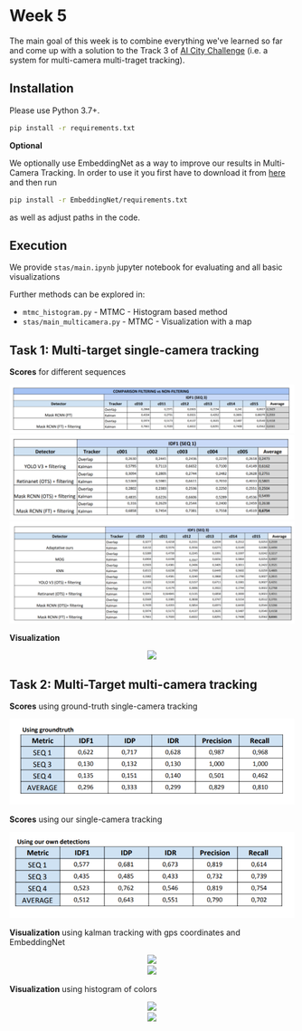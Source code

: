 # Week 5

The main goal of this week is to combine everything we've learned so far and come up with a solution to the Track 3 of [AI City Challenge](https://www.aicitychallenge.org) (i.e. a system for multi-camera multi-traget tracking).

## Installation

Please use Python 3.7+.

```bash
pip install -r requirements.txt
```

**Optional**

We optionally use EmbeddingNet as a way to improve our results in Multi-Camera Tracking. In order to use it you first have to download it from [here](https://drive.google.com/open?id=1LsnSwUDOd6CjAIBui4CKZeXnFYCQFdqA) and then run

```bash
pip install -r EmbeddingNet/requirements.txt
```

as well as adjust paths in the code.

## Execution

We provide `stas/main.ipynb` jupyter notebook for evaluating and all basic visualizations

Further methods can be explored in:

- `mtmc_histogram.py` - MTMC - Histogram based method
- `stas/main_multicamera.py` - MTMC - Visualization with a map

## Task 1: Multi-target single-camera tracking

**Scores** for different sequences

<div align="center">
  <img src="https://github.com/mcv-m6-video/mcv-m6-2020-team6/blob/master/results_week5/filtering.png">
</div>

<div align="center">
  <img src="https://github.com/mcv-m6-video/mcv-m6-2020-team6/blob/master/results_week5/mtsc seq1.png">
</div>

<div align="center">
  <img src="https://github.com/mcv-m6-video/mcv-m6-2020-team6/blob/master/results_week5/mtsc_seq3_full.png">
</div>


**Visualization**

<div align="center">
<img src="https://github.com/mcv-m6-video/mcv-m6-2020-team6/blob/master/results_week5/single1.gif">
</div>


## Task 2: Multi-Target multi-camera tracking

**Scores** using ground-truth single-camera tracking

<div align="center">
  <img src="https://github.com/mcv-m6-video/mcv-m6-2020-team6/blob/master/results_week5/MTMC gt.png">
</div>

**Scores** using our single-camera tracking

<div align="center">
  <img src="https://github.com/mcv-m6-video/mcv-m6-2020-team6/blob/master/results_week5/MTMC ours.png">
</div>

**Visualization** using kalman tracking with gps coordinates and EmbeddingNet

<div align="center">
<img src="https://github.com/mcv-m6-video/mcv-m6-2020-team6/blob/master/results_week5/multihist0.gif">
</div>
<div align="center">
<img src="https://github.com/mcv-m6-video/mcv-m6-2020-team6/blob/master/results_week5/multihist1.gif">
</div>



**Visualization** using histogram of colors


<div align="center">
<img src="https://github.com/mcv-m6-video/mcv-m6-2020-team6/blob/master/results_week5/multi1.gif">
</div>
<div align="center">
<img src="https://github.com/mcv-m6-video/mcv-m6-2020-team6/blob/master/results_week5/multi2.gif">
</div>

